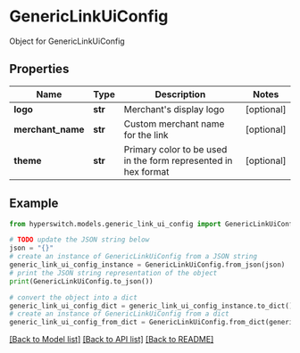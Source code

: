 # GenericLinkUiConfig

Object for GenericLinkUiConfig

## Properties

Name | Type | Description | Notes
------------ | ------------- | ------------- | -------------
**logo** | **str** | Merchant&#39;s display logo | [optional] 
**merchant_name** | **str** | Custom merchant name for the link | [optional] 
**theme** | **str** | Primary color to be used in the form represented in hex format | [optional] 

## Example

```python
from hyperswitch.models.generic_link_ui_config import GenericLinkUiConfig

# TODO update the JSON string below
json = "{}"
# create an instance of GenericLinkUiConfig from a JSON string
generic_link_ui_config_instance = GenericLinkUiConfig.from_json(json)
# print the JSON string representation of the object
print(GenericLinkUiConfig.to_json())

# convert the object into a dict
generic_link_ui_config_dict = generic_link_ui_config_instance.to_dict()
# create an instance of GenericLinkUiConfig from a dict
generic_link_ui_config_from_dict = GenericLinkUiConfig.from_dict(generic_link_ui_config_dict)
```
[[Back to Model list]](../README.md#documentation-for-models) [[Back to API list]](../README.md#documentation-for-api-endpoints) [[Back to README]](../README.md)


